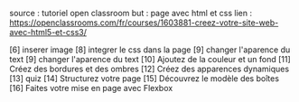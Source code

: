 source : tutoriel open classroom
but : page avec html et css
lien : https://openclassrooms.com/fr/courses/1603881-creez-votre-site-web-avec-html5-et-css3/

[6] inserer image
[8] integrer le css dans la page
[9] changer l'aparence du text
[9] changer l'aparence du text
[10] Ajoutez de la couleur et un fond
[11] Créez des bordures et des ombres
[12] Créez des apparences dynamiques
[13] quiz
[14] Structurez votre page
[15] Découvrez le modèle des boîtes
[16] Faites votre mise en page avec Flexbox
